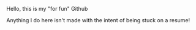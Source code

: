 Hello, this is my "for fun" Github

Anything I do here isn't made with the intent of being stuck on a resume!

<!---
AwesomeDude8654/AwesomeDude8654 is a ✨ special ✨ repository because its `README.md` (this file) appears on your GitHub profile.
You can click the Preview link to take a look at your changes.
--->
